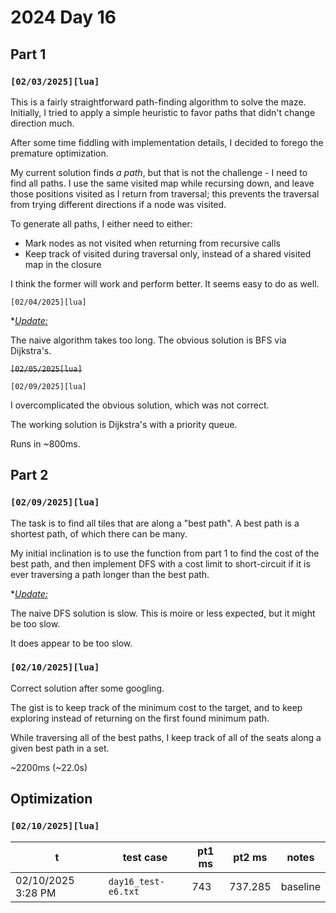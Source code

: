 # 2024 Day 16

## Part 1

### `[02/03/2025][lua]`

This is a fairly straightforward path-finding algorithm to solve the maze. Initially, I tried to apply a simple heuristic to favor paths that didn't change direction much.

After some time fiddling with implementation details, I decided to forego the premature optimization.

My current solution finds *a path*, but that is not the challenge - I need to find all paths. I use the same visited map while recursing down, and leave those positions visited as I return from traversal; this prevents the traversal from trying different directions if a node was visited.

To generate all paths, I either need to either:

* Mark nodes as not visited when returning from recursive calls
* Keep track of visited during traversal only, instead of a shared visited map in the closure

I think the former will work and perform better. It seems easy to do as well.

`[02/04/2025][lua]`

*<u>*Update:</u>*

The naive algorithm takes too long. The obvious solution is BFS via Dijkstra's.

~~`[02/05/2025[lua]`~~

`[02/09/2025][lua]`

I overcomplicated the obvious solution, which was not correct.

The working solution is Dijkstra's with a priority queue.

Runs in ~800ms.

## Part 2

### `[02/09/2025][lua]`

The task is to find all tiles that are along a "best path". A best path is a shortest path, of which there can be many.

My initial inclination is to use the function from part 1 to find the cost of the best path, and then implement DFS with a cost limit to short-circuit if it is ever traversing a path longer than the best path.

*<u>*Update:</u>*

The naive DFS solution is slow. This is moire or less expected, but it might be too slow.

It does appear to be too slow.

### `[02/10/2025][lua]`

Correct solution after some googling.

The gist is to keep track of the minimum cost to the target, and to keep exploring instead of returning on the first found minimum path.

While traversing all of the best paths, I keep track of all of the seats along a given best path in a set.

~2200ms (~22.0s)


## Optimization

###  `[02/10/2025][lua]`

| t | test case | pt1 ms | pt2 ms | notes |
|-|-|-|-|-|
| 02/10/2025 3:28 PM | `day16_test-e6.txt` | 743 | 737.285 | baseline
